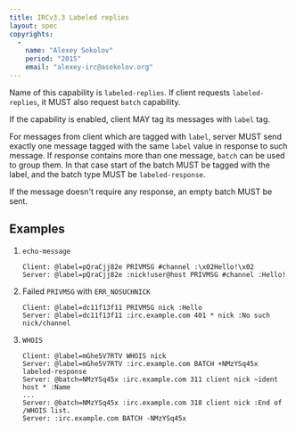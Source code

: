 ```yaml
---
title: IRCv3.3 Labeled replies
layout: spec
copyrights:
  -
    name: "Alexey Sokolov"
    period: "2015"
    email: "alexey-irc@asokolov.org"
---
```

Name of this capability is `labeled-replies`.
If client requests `labeled-replies`, it MUST also request `batch` capability.

If the capability is enabled, client MAY tag its messages with `label` tag.

For messages from client which are tagged with `label`, server MUST send exactly
one message tagged with the same `label` value in response to such message.
If response contains more than one message, `batch` can be used to group them.
In that case start of the batch MUST be tagged with the label, and the batch type MUST be `labeled-response`.

If the message doesn't require any response, an empty batch MUST be sent.

## Examples

1. `echo-message`

    ```
    Client: @label=pQraCjj82e PRIVMSG #channel :\x02Hello!\x02
    Server: @label=pQraCjj82e :nick!user@host PRIVMSG #channel :Hello!
    ```

2. Failed `PRIVMSG` with `ERR_NOSUCHNICK`

    ```
    Client: @label=dc11f13f11 PRIVMSG nick :Hello
    Server: @label=dc11f13f11 :irc.example.com 401 * nick :No such nick/channel
    ```
    
3. `WHOIS`

    ```
    Client: @label=mGhe5V7RTV WHOIS nick
    Server: @label=mGhe5V7RTV :irc.example.com BATCH +NMzYSq45x labeled-response
    Server: @batch=NMzYSq45x :irc.example.com 311 client nick ~ident host * :Name
    ...
    Server: @batch=NMzYSq45x :irc.example.com 318 client nick :End of /WHOIS list.
    Server: :irc.example.com BATCH -NMzYSq45x
    ```
